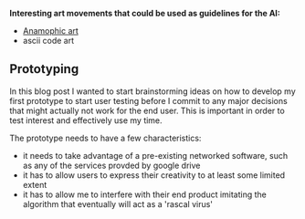 **Interesting art movements that could be used as guidelines for the AI:**
- [Anamophic art](https://www.demilked.com/anamorphosis-anamorphic-cylinder-art/)
- ascii code art


## Prototyping

In this blog post I wanted to start brainstorming ideas on how to develop my first prototype to start user testing before I commit to any major decisions that might actually not work for the end user. This is important in order to test interest and effectively use my time.

The prototype needs to have a few characteristics:
- it needs to take advantage of a pre-existing networked software, such as any of the services provded by google drive
- it has to allow users to express their creativity to at least some limited extent
- it has to allow me to interfere with their end product imitating the algorithm that eventually will act as a 'rascal virus'

